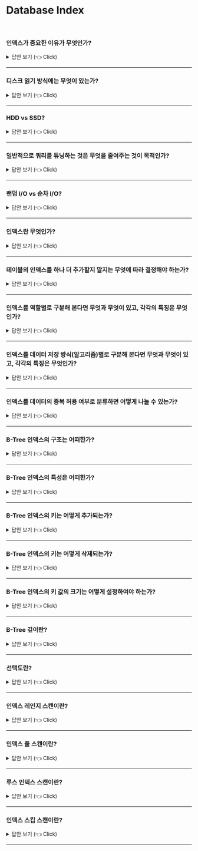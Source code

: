 # Database Index
<br>

### 인덱스가 중요한 이유가 무엇인가?

<details>
   <summary> 답안 보기 (👈 Click)</summary>
<br />
[참고: Real MySQL] 
+ 인덱스는 데이터베이스 쿼리의 성능을 언급하면서 빼놓을 수 없는 부분입니다. <br> 
  이번 장에서는 MySQL 쿼리의 개발이나 튜닝을 설명하기 전에 MySQL에서 사용 가능한 인덱스의 종류 및 특성을 <br>
  간단히 살펴보겠습니다. <br> 
   
  각 인덱스의 특성과 차이는 상당히 중요하며, 물리 수준의 모델링을 할 때도 중요한 요소가 될 것입니다. <br> 
  MySQL 8.0 버전까지 업그레이드되어 오면서 다른 상용 RDBMS에서 제공하는 많은 기능을 지원하게 됐으며, <br> 
  기존의 MyISAM 스토리지 엔진에서만 제공하던 전문 검색이나 위치 기반 검색 기능도 모두 InnoDB 스토리지 엔진에서 사용할 수 있게 <br>
  개선되었습니다. <br> 
   
  하지만 아무리 MySQL 서버의 옵티마이저가 발전하고 성능이 개선됐다고 해도 여전히 관리자의 역할은 매우 중요합니다. <br> 
  그래서 인덱스에 대한 기본 지식은 지금도 앞으로도 개발자나 관리자에게 매우 중요한 부분이며, <br> 
  쿼리 튜닝의 기본이 될 것입니다. <br> 
   
</details>

-----------------------

### 디스크 읽기 방식에는 무엇이 있는가?

<details>
   <summary> 답안 보기 (👈 Click)</summary>
<br />
[참고: Real MySQL] 
   
+ 인덱스에만 의존적인 용어는 아니지만, 이번 장에서 자주 언급되는 랜덤(Random) I/O, 순차 I/O와 같은 <br>
  디스크 읽기 방식을 먼저 간단히 알아보고, 인덱스를 살펴보겠습니다. <br> 
   
  컴퓨터의 CPU나 메모리처럼 전기적 특성을 띤 장치의 성능은 짧은 시간 동안 매우 빠른 속도로 발전했지만, <br>
  디스크 같은 기계식 장치의 성능은 상당히 제한적으로 발전했습니다. <br> 
  
  비록 최근에는 자기 디스크 원판에 의존하는 하드 디스크보다 SSD 드라이브가 많이 활용되고 있지만, <br> 
  여전히 데이터 저장 매체는 컴퓨터에서 가장 느린 부분이라는 사실에는 변함이 없다. <br> 
   
  데이터베이스나 쿼리 튜닝에 어느 정도 지식을 갖춘 사용자가 절감하고 있듯이 <br> 
  데이터베이스의 성능 튜닝은 어떻게 디스크 I/O를 줄이느냐가 관건일 때가 상당히 많다. <br> 

</details>

-----------------------

### HDD vs SSD?

<details>
   <summary> 답안 보기 (👈 Click)</summary>
<br />
[참고: Real MySQL] 
   
+ 컴퓨터에서 CPU나 메모리 같은 주요 장치는 대부분 전자식 장치지만, 하드 디스크 드라이브는 기계식 장치입니다. <br> 
  그래서 데이터베이스 서버에서는 항상 디스크 장치가 병목이 됩니다. <br> 
  이러한 기계식 하드 디스크 드라이브를 대체하기 위해 전자식 저장 매체인 SSD(Solid State Drive)가 많이 출시되고 있습니다. <br> 
   
  SSD도 기존 하드 디스크 드라이브와 같은 인터페이스를 지원하므로, <br> 
  내장 디스크나 DAS 또는 SAN에 그대로 사용할 수 있습니다. <br> 
   
  SSD는 기존 하드 디스크 드라이브에서 데이터 저장용 플래터(원판)를 제거하고, <br> 
  그 대신 플래시 메모리를 장착하고 있습니다. <br>
  그래서 디스크 원판을 기계적으로 회전시킬 필요가 없으므로, 아주 빨리 데이터를 읽고 쓸 수 있습니다. <br> 
  플래시 메모리는 전원이 공급되지 않아도 데이터가 삭제되지 않습니다. <br>
  그리고 컴퓨터의 메모리(D-Ram)보다 느리지만, 기계식 하드 디스크 드라이브보다는 훨씬 빠릅니다. <br> 
   
  ![image](https://user-images.githubusercontent.com/8718430/207229107-9bf3395b-5a00-4b70-bd7f-443f6d19fd27.png)
  
  그림 8.1은 컴퓨터의 주요 부품별 처리 속도를 보여줍니다. <br> 
  Y축의 Operations/ second란 초당 처리 가능한 연산의 횟수를 의미하므로, <br> 
  이 값이 클수록 처리 속도가 빠르다는 것을 의미합니다. <br> 
  그림 8-1에서 보다시피 메모리와 디스크의 처리 속도는 10만 배 이상의 차이를 보인다. <br> 
  
  그에 비해 플래시 메모리를 사용하는 SSD는 1000배 가량의 차이를 보인다. <br> 
  시중에 판매되는 SSD는 대부분 기존 하드 디스크 드라이브보다는 용량이 적으며 가격도 비싼 편이지만, <br> 
  예전보다는 SSD가 훨씬 더 대중화된 상태이며 요즘은 DBMS용으로 사용할 서버에는 대부분 SSD를 채택하고 있습니다. <br> 
   
  디스크의 헤더를 움직이지 않고 한 번에 많은 데이터를 읽는 순차 I/O에서는 SSD가 하드 디스크 드라이브보다 <br> 
  조금 빠르거나 거의 비슷한 성능을 보이기도 합니다. <br> 
  하지만 SSD의 장점은 기존 하드 디스크 드라이브보다 랜덤 I/O가 훨씬 빠르다는 것입니다. <br> 
  
  데이터베이스 서버에서 순차 I/O작업은 그다지 비중이 크지 않고, 랜덤 I/O를 통해 작은 데이터를 읽고 쓰는 작업이 <br>
  대부분이므로 SSD의 장점은 DBMS용 스토리지에 최적이라고 볼 수 있습니다. <br> 
   
  그림 8.2는 SSD와 하드 디스크 드라이브에서 랜덤 I/O의 성능을 벤치마크한 것입니다. <br> 
  트랜잭션의 내용별로 수치는 많이 달라질 수 있으니, 그림 8.2의 수치 자체보다는 <br> 
  SSD와 HDD를 비교하는 용도로만 수치를 살펴봅니다. 
  
  ![image](https://user-images.githubusercontent.com/8718430/207230527-911b2b43-2fa8-443d-9647-aa547aaa6574.png)

  그림 8.2의 벤치마크 결과를 살펴보면 SSD는 초당 436개의 트랜잭션을 처리했지만, <br> 
  하드 디스크 드라이브는 초당 60개의 트랜잭션밖에 처리하지 못했습니다. <br> 
  이 벤치마크 결과는 저자가 간단히 준비한 데이터로 테스트한 내용이라서 <br> 
  실제 여러분의 애플리케이션에서는 어느 정도 성능 차이를 보일지는 예측하기 어렵습니다. <br> 
   
  하지만 일반적인 웹서비스(OLTP) 환경의 데이터베이스에서는 SSD가 하드 디스크 드라이브보다는 훨씬 빠릅니다. <br> 
  물론 애플리케이션을 직접 벤치마킹해볼 수 있다면 더 나은 선택을 할 수 있을 것입니다.
   
</details>

-----------------------

### 일반적으로 쿼리를 튜닝하는 것은 무엇을 줄여주는 것이 목적인가?

<details>
   <summary> 답안 보기 (👈 Click)</summary>
<br />

+ 랜덤 I/O 자체를 줄여주는 것이 목적이다. <br>
  여기서 랜덤 I/O를 줄인다는 것은 쿼리를 처리하는데 꼭 필요한 데이터만 읽도록 <br>
  쿼리를 개선하는 것을 의미한다. 

</details>

-----------------------

### 랜덤 I/O vs 순차 I/O?

<details>
   <summary> 답안 보기 (👈 Click)</summary>
<br />
[참고: Real MySQL] 
   
+ 랜덤 I/O라는 표현은 하드 디스크 드라이브의 플래터(원판)를 돌려서 읽어야 할 데이터가 저장된 위치로 <br>
  디스크 헤더를 이동시킨 다음 데이터를 읽는 것을 의미하는데, <br> 
  사실 순차 I/O 또한 이 작업 과정은 같습니다. <br> 
  그렇다면 랜덤 I/O와 순차 I/O는 어떤 차이가 있을까? <br> 
  그림 8.3을 잠깐 살펴봅니다. <br>
  ![image](https://user-images.githubusercontent.com/8718430/207232446-f37127b8-d712-440f-b56e-586d625ec51f.png)

  순차 I/O는 3개의 페이지(3x16KB)를 디스크에 기록하기 위해 1번 시스템 콜을 요청했지만, <br> 
  랜덤 I/O는 3번 시스템 콜을 요청했습니다. <br> 
  
  즉, 디스크에 기록해야 할 위치를 찾기 위해 순차 I/O는 디스크의 헤드를 1번 움직였고, <br> 
  랜덤 I/O는 디스크 헤드를 3번 움직였습니다. <br> 
   
  디스크에 데이터를 쓰고 읽는데 걸리는 시간은 디스크 헤더를 움직여서 읽고 쓸 위치로 옮기는 단계에서 결정됩니다. <br> 
  결국 그림 8.3의 경우 순차 I/O는 랜덤 I/O보다 거의 3배 정도 빠르다고 볼 수 있습니다. <br> 
  
  즉, 디스크의 성능은 디스크 헤더의 위치 이동 없이 얼마나 많은 데이터를 한 번에 기록하느냐에 의해 결정된다고 볼 수 있습니다. <br> 
  그래서 여러 번 쓰기 또는 읽기를 요청하는 랜덤 I/O 작업이 작업 부하가 훨씬 더 큽니다. <br> 
   
  데이터베이스 대부분의 작업은 이러한 작은 데이터를 빈번히 읽고 쓰기 때문에 MySQL 서버에는 <br> 
  그룹 커밋이나 바이너리 로그 버퍼 또는 InnoDB 로그 버퍼 등의 기능이 내장돼 있습니다. <br> 
   
  디스크 원판을 가지지 않는 SSD는 랜덤 I/O와 순차 I/O의 차이가 없을 것으로 예측하지만, <br> 
  실제로는 그렇지 않습니다. <br> 
  SSD 드라이브에서도 랜덤 I/O는 여전히 순차 I/O보다 전체 스루풋이 떨어집니다. <br> 
  그래서 SSD 드라이브의 사양에도 항상 순차 I/O와 랜덤 I/O의 성능 비교를 구분해서 명시합니다. <br> 
  
  사실 쿼리를 튜닝해서 랜덤 I/O를 순차 I/O로 바꿔서 실행할 방법은 그다지 많지 않습니다. <br> 
  일반적으로 쿼리를 튜닝하는 것은 랜덤 I/O 자체를 줄여주는 것이 목적이라고 할 수 있습니다. <br> 
  여기서 랜덤 I/O를 줄인다는 것은 쿼리를 처리하는데 꼭 필요한 데이터만 읽도록 쿼리를 개선하는 것을 의미합니다. <br> 
</details>

-----------------------


### 인덱스란 무엇인가?

<details>
   <summary> 답안 보기 (👈 Click)</summary>
<br />

+ 인덱스는 '색인'과 같은 것으로, 칼럼의 값과 해당 레코드가 저장된 주소를 <br>
  키와 값의 쌍(key-value pair)으로 삼아 만들어 두는 것을 의미한다. <br> 
   
  DBMS의 인덱스는 칼럼의 값을 주어진 순서로 미리 정렬해서 보관한다. <br> 
  항상 정렬된 상태로 유지하기 때문에, SELECT 문장은 매우 빠르게 처리할 수 있지만, <br>
  INSERT나 UPDATE, DELETE 문장의 처리는 느리다. 
</details>

-----------------------

### 테이블의 인덱스를 하나 더 추가할지 말지는 무엇에 따라 결정해야 하는가?

<details>
   <summary> 답안 보기 (👈 Click)</summary>
<br />

+ 데이터의 저장 속도를 어디까지 희생할 수 있는지, <br>
  읽기 속도를 얼마나 더 빠르게 만들어야 하느냐에 따라 결정해야 한다. 
</details>

-----------------------

### 인덱스를 역할별로 구분해 본다면 무엇과 무엇이 있고, 각각의 특징은 무엇인가?

<details>
   <summary> 답안 보기 (👈 Click)</summary>
<br />

+ 프라이머리 키(Primary key)와 보조 키(세컨더리 인덱스, Secondary Key)로 구분할 수 있다. <br> 
  
  프라이머리 키는 이미 잘 아는 것처럼 그 레코드를 대표하는 칼럼의 값으로 만들어진 인덱스를 의미한다. <br> 
  이 칼럼은 테이블에서 해당 레코드를 식별할 수 있는 기준값이 되기 때문에 우리는 이를 식별자라고도 부른다. <br> 
  프라이머리 키는 NULL값을 허용하지 않으며, 중복을 허용하지 않는다는 것이 특징이다. <br> 
   
  프라이머리 키를 제외한 나머지 모든 인덱스는 세컨더리 인덱스로 분류한다. <br> 
  유니크 인덱스는 프라이머리 키와 성격이 비슷하고, 프라이머리 키를 대체해서 사용할 수도 있다고 해서<br>
  대체 키라고도 하는데, 별도로 분류하기도 하고 그냥 세컨더리 인덱스로 분류하기도 한다. 
</details>

-----------------------

### 인덱스를 데이터 저장 방식(알고리즘)별로 구분해 본다면 무엇과 무엇이 있고, 각각의 특징은 무엇인가?

<details>
   <summary> 답안 보기 (👈 Click)</summary>
<br />
[참고: Real MySQL] 
   
+ B-Tree 알고리즘은 가장 일반적으로 사용되는 인덱스 알고리즘으로서, 상당히 오래전에 도입된 알고리즘이며 <br>
  그만큼 성숙해진 상태입니다. <br>
  B-Tree 인덱스는 칼럼의 값을 변형하지 않고 원래의 값을 이용해 인덱싱하는 알고리즘입니다. <br> 
  MySQL 서버에서는 위치 기반 검색을 지원하기 위한 R-Tree 인덱스 알고리즘도 있지만, <br> 
  결국 R-Tree 인덱스는 B-Tree의 응용 알고리즘으로 볼 수 있습니다. <br> 
   
  Hash 인덱스 알고리즘은 칼럼의 값으로 해시값을 계산해서 인덱싱하는 알고리즘으로, <br>
  매우 빠른 검색을 지원합니다. <br> 
  하지만 값을 변형해서 인덱싱하므로 전방(Prefix) 일치와 같이 값의 일부만 검색하거나 범위를 검색할 때는 <br>
  해시 인덱스를 사용할 수 없습니다. <br>
  Hash 인덱스는 주로 메모리 기반의 데이터베이스에서 많이 사용합니다. 
</details>

-----------------------

### 인덱스를 데이터의 중복 허용 여부로 분류하면 어떻게 나눌 수 있는가?

<details>
   <summary> 답안 보기 (👈 Click)</summary>
<br />
[참고: Real MySQL] 
   
+ 유니크 인덱스(Unique)와 유니크하지 않은 인덱스(Non-Unique)로 구분할 수 있습니다. <br> 
  인덱스가 유니크한지 아닌지는 단순히 같은 값이 1개만 존재하는지, 1개 이상 존재할 수 있는지를 의미하지만 <br> 
  실제 DBMS의 쿼리를 실행해야 하는 옵티마이저에게는 상당히 중요한 문제가 됩니다. <br> 
  유니크 인덱스에 대해 동등 조건으로 검색한다는 것은 항상 1건의 레코드만 찾으면 더 찾지 않아도 된다는 것을 <br>
  옵티마이저에게 알려주는 효과를 냅니다. 
</details>

-----------------------


### B-Tree 인덱스의 구조는 어떠한가?

<details>
   <summary> 답안 보기 (👈 Click)</summary>
<br />
[참고: Real MySQL] 
   
+ B-Tree 인덱스를 제대로 사용하려면 B-Tree의 기본적인 구조를 알아야 합니다. <br> 
  B-Tree는 트리 구조의 최상위에 하나의 루트 노드(root node)가 존재하고, <br>
  그 하위에 자식 노드가 붙어 있는 형태이다. <br> 
   
  트리 구조의 가장 하위에 있는 노드를 리프 노드(leaf node)라 하고, <br>
  트리 구조에서 루트 노드도 아니고 리프 노드도 아닌 중간의 노드를 브랜치 노드(branch node)라고 합니다. <br>
  
  데이터베이스에서 인덱스와 실제 데이터가 저장된 데이터는 따로 관리되는데, <br>
  인덱스의 리프 노드는 항상 실제 데이터 레코드를 찾아가기 위한 주소값을 가지고 있다. <br> 
   
  인덱스의 키 값은 모두 정렬돼 있지만, 데이터 파일의 레코드는 정렬돼 있지 않고 임의의 순서로 저장돼 있다. <br>
</details>

-----------------------


### B-Tree 인덱스의 특성은 어떠한가?

<details>
   <summary> 답안 보기 (👈 Click)</summary>
<br />
[참고: Real MySQL] 
   
+ 인덱스는 테이블의 키 칼럼만 가지고 있으므로, 나머지 칼럼을 읽으려면 데이터 파일에서 해당 레코드를 찾아야 한다. <br> 
  이를 위해 인덱스의 리프 노드는 데이터 파일에 저장된 레코드의 주소를 가진다. <br> 
</details>

-----------------------

### B-Tree 인덱스의 키는 어떻게 추가되는가?

<details>
   <summary> 답안 보기 (👈 Click)</summary>
<br />
[참고: Real MySQL] 
   
+ 테이블의 레코드를 저장하거나 변경하는 경우 인덱스 키 추가나 삭제 작업이 발생합니다. <br> 
  인덱스 키 추가나 삭제가 어떻게 처리되는지 알아두면 쿼리의 성능을 쉽게 예측할 수 있습니다. 
   
  새로운 키 값이 B-Tree에 저장될 때 테이블의 스토리지 엔진에 따라 새로운 키 값이 즉시 인덱스에 <br>
  저장될 수도 있고 그렇지 않을 수도 있습니다. <br> 
  B-Tree에 저장될 때는 저장될 키 값을 이용해 B-Tree 상의 적절한 위치를 검색해야 합니다. <br> 
  
  저장될 위치가 결정되면 레코드의 키 값과 대상 레코드의 주소 정보를 B-Tree의 리포 노드에 저장합니다. <br> 
  리프 노드가 꽉 차서 더는 저장할 수 없을 때는 리프 노드가 분리(split)돼야 하는데, <br>
  이는 상위 브랜치 노드까지 처리의 범위가 넓어집니다.  
</details>

-----------------------

### B-Tree 인덱스의 키는 어떻게 삭제되는가?

<details>
   <summary> 답안 보기 (👈 Click)</summary>
<br />
[참고: Real MySQL] 
   
+ B-Tree의 키 값이 삭제되는 경우는 상당히 간단합니다. 해당 키 값이 저장된 B-Tree의 리프 노드를 찾아서 <br>
  그냥 삭제 마크만 하면 작업이 완료됩니다. <br> 
</details>

-----------------------

### B-Tree 인덱스의 키 값의 크기는 어떻게 설정하여야 하는가?

<details>
   <summary> 답안 보기 (👈 Click)</summary>
<br />
[참고: Real MySQL] 
   
+ InnoDB 스토리지 엔진은 디스크에 데이터를 저장하는 가장 기본 단위를 페이지(Page) 또는 블록(Block)이라고 하며, 
  디스크의 모든 읽기 및 쓰기 작업의 최소 작업 단위가 됩니다. <br> 
  
  또한 페이지는 InnoDB 스토리지 엔진의 버퍼 풀에서 데이터를 버퍼링하는 기본 단위이기도 합니다. <br> 
  인덱스도 결국은 페이지 단위로 관리되며, 루트와 브랜치, 그리고 리프 노드를 구분한 기준이 바로 페이지 단위입니다. 
   
  일반적으로 DBMS의 B-Tree는 자식 노드의 개수가 가변적인 구조입니다. <br> 
  B-Tree의 자식 노드는 인덱스의 페이지 크기와 키 값의 크기에 따라 결정된다. <br> 
   
  InnoDB 스토리지 엔진의 기본값은 16KB입니다. <br>
  인덱스의 키가 16바이트라고 가정하고, 자식 노드 주소 영역이 평균적으로 12바이트로 구성된다면, 
  하나의 인덱스 페이지(16KB)에 16*1024/(16+12) = 585개 저장할 수 있습니다. 
  최종적으로 이 경우는 자식 노드를 585개 가질 수 있는 B-Tree가 됩니다. 
   
  인덱스의 키 값이 커지면, 예를 들어 키 값의 크기가 두 배인 32바이트로 늘어났다고 가정하면, 
  인덱스 키를 16*1024 / (32+12) = 372개 저장할 수 있습니다. 
   
  여러분의 SELECT 쿼리가 레코드 500개를 읽어야 한다면 전자는 인덱스 페이지 한 번으로 해결될 수 있지만, <br> 
  후자는 최소한 2번 이상 디스크로부터 읽어야 합니다. <br> 
   
  결국 인덱스를 구성하는 키 값의 크기가 커지면 디스크로부터 읽어야 하는 횟수가 늘어나고, <br>  
  그만큼 느려진다는 것을 의미합니다. <br> 
</details>

-----------------------


### B-Tree 깊이란?

<details>
   <summary> 답안 보기 (👈 Click)</summary>
<br />
[참고: Real MySQL] 
   
+  인덱스의 B-Tree 깊이가 3인 경우 최대 몇 개의 키 값을 가질 수 있는지 비교해볼 수 있는데, <br>
   키 값이 16바이트인 경우에는 최대 2억(585*585*585)개 정도의 키 값을 담을 수 있지만, <br> 
   키 값이 32바이트로 늘어나면 5천만(372*372*372)개로 줄어듭니다. 
   
   B-Tree의 깊이는 MySQL에서 값을 검색할 때 몇 번이나 랜덤하게 디스크를 읽어야 하는지와 직결된 문제입니다. <br>
   결론적으로 인덱스 키 값의 크기가 커지면 커질수록 하나의 인덱스 페이지가 담을 수 있는 인덱스 키 값의 개수는 적어지고, <br> 
   그 때문에 같은 레코드 건수라 하더라도 B-Tree의 깊이가 깊어져서 디스크 읽기가 더 많이 필요하게 됩니다. 
</details>

-----------------------

### 선택도란?

<details>
   <summary> 답안 보기 (👈 Click)</summary>
<br />
[참고: Real MySQL] 
   
+  선택도는 모든 인덱스 키 값 가운데 유니크한 값의 수를 의미합니다. <br>
   전체 인덱스 키 값은 100개인데, 그 중에서 유니크한 값의 수가 10개이면, <br>
   기수성은 10입니다. <br>
   
   인덱스 키 값 가운데 중복된 값이 많아지면 많아질수록 기수성은 낮아지고, <br>
   동시 선택도 또한 떨어집니다. <br> 
   
   인덱스는 선택도가 높을수록 검색 대상이 줄어들기 때문에 그만큼 빠르게 처리됩니다. <br> 
</details>

-----------------------


### 인덱스 레인지 스캔이란?

<details>
   <summary> 답안 보기 (👈 Click)</summary>
<br />
[참고: Real MySQL] 
   
+  인덱스 레인지 스캔은 인덱스의 접근 방법 가운데 가장 대표적인 접근 방식으로, <br>
   뒤에서 설명할 나머지 두 가지 접근 방식보다는 빠른 방법입니다. <br> 
   
   인덱스 레인지 스캔은 검색해야 할 인덱스의 범위가 결정됐을 때, 사용하는 방식입니다. <br> 
   검색하려는 값의 수나 검색 결과 레코드 건수와 관계 없이 레인지 스캔이라고 표현합니다. <br> 
   
   루트 노드에서부터 비교를 시작해 브랜치 노드를 거치고 최종적으로 리프 노드까지 찾아 들어가야만 <br>
   비로소 필요한 레코드의 시작 지점을 찾을 수 있습니다. <br> 
   
   일단 시작해야 할 위치를 찾으면 그때부터는 리프 노드의 레코드만 순서대로 읽으면 됩니다. <br>
   이처럼 차례대로 쭉 읽는 것을 스캔이라고 표현합니다. <br> 
   
   만약 스캔하다가 리프 노드의 끝까지 읽으면 리프 노드 간의 링크를 이용해 다음 리프 노드를 찾아서 <br>
   다시 스캔합니다. <br> 
   
   그리고 최종적으로 스캔을 멈춰야 할 위치에 다다르면 <br>
   지금까지 읽은 레코드를 사용자에게 반환하고 쿼리를 끝냅니다. <br> 
   
   한 가지 중요한 것은 인덱스의 리프 노드에서 검색 조건이 일치하는 건들은 <br>
   데이터 파일에서 레코드를 읽어오는 과정이 필요하다는 것입니다. <br> 
   이 때, 리프 노드에 저장된 레코드 주소로 데이터 파일의 레코드를 읽어오는데, <br>
   레코드 한 건 한 건 단위로 랜덤 I/O가 한 번씩 일어납니다. <br> 
   
   만약 3건의 레코드가 검색 조건에 일치한다고 가정하면, 데이터 레코드를 읽기 위해 랜덤 I/O가 최대 3번 필요합니다. <br>
</details>

-----------------------

### 인덱스 풀 스캔이란?

<details>
   <summary> 답안 보기 (👈 Click)</summary>
<br />
[참고: Real MySQL] 
   
+  인덱스 레인지 스캔과 마찬가지로 인덱스를 사용하지만, <br>
   인덱스 레인지 스캔과는 달리 인덱스의 처음부터 끝까지 모두 읽는 방식을 <br>
   인덱스 풀 스캔이라고 합니다. <br> 
   대표적으로 쿼리의 조건절에 사용된 칼럼이 인덱스의 첫 번째 칼럼이 아닌 경우, <br>
   인덱스 풀 스캔 방식이 사용됩니다. <br> 
   예를 들어, 인덱스는 (A, B, C) 칼럼의 순서로 만들어져 있지만, <br>
   쿼리의 조건적은 B 칼럼이나 C 칼럼으로 검색하는 경우입니다. 
   
</details>

-----------------------


### 루스 인덱스 스캔이란?

<details>
   <summary> 답안 보기 (👈 Click)</summary>
<br />
[참고: Real MySQL] 
   
+  루스 인덱스 스캔이란 말 그대로 느슨하게 또는 듬성듬성하게 인덱스를 읽는 것을 의미합니다. <br> 
   루스 인덱스 스캔은 인덱스 레인지 스캔과 비슷하게 작동하지만, <br>
   중간에 필요치 않은 인덱스 키 값은 무시(SKIP)하고 다음으로 넘어가는 형태로 처리합니다. 
   
</details>

-----------------------


### 인덱스 스킵 스캔이란?

<details>
   <summary> 답안 보기 (👈 Click)</summary>
<br />
[참고: Real MySQL] 
   
+ 
   
</details>

-----------------------

